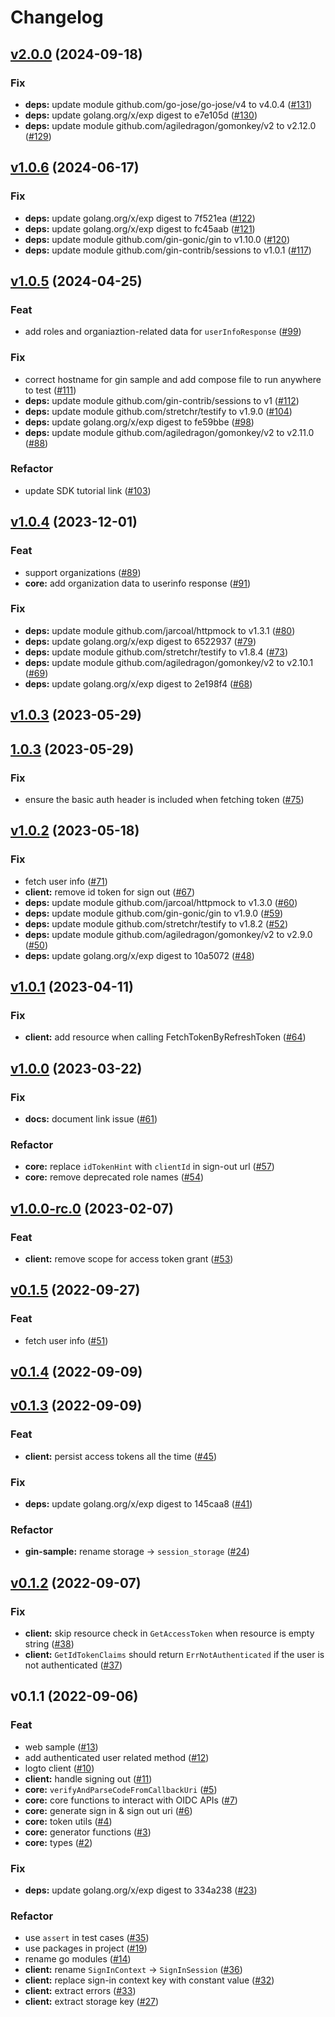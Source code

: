 # Changelog

## [v2.0.0](https://github.com/logto-io/go/compare/v1.0.6...v2.0.0) (2024-09-18)

### Fix

* **deps:** update module github.com/go-jose/go-jose/v4 to v4.0.4 ([#131](https://github.com/logto-io/go/issues/131))
* **deps:** update golang.org/x/exp digest to e7e105d ([#130](https://github.com/logto-io/go/issues/130))
* **deps:** update module github.com/agiledragon/gomonkey/v2 to v2.12.0 ([#129](https://github.com/logto-io/go/issues/129))


## [v1.0.6](https://github.com/logto-io/go/compare/v1.0.5...v1.0.6) (2024-06-17)

### Fix

* **deps:** update golang.org/x/exp digest to 7f521ea ([#122](https://github.com/logto-io/go/issues/122))
* **deps:** update golang.org/x/exp digest to fc45aab ([#121](https://github.com/logto-io/go/issues/121))
* **deps:** update module github.com/gin-gonic/gin to v1.10.0 ([#120](https://github.com/logto-io/go/issues/120))
* **deps:** update module github.com/gin-contrib/sessions to v1.0.1 ([#117](https://github.com/logto-io/go/issues/117))


## [v1.0.5](https://github.com/logto-io/go/compare/v1.0.4...v1.0.5) (2024-04-25)

### Feat

* add roles and organiaztion-related data for `userInfoResponse` ([#99](https://github.com/logto-io/go/issues/99))

### Fix

* correct hostname for gin sample and add compose file to run anywhere to test ([#111](https://github.com/logto-io/go/issues/111))
* **deps:** update module github.com/gin-contrib/sessions to v1 ([#112](https://github.com/logto-io/go/issues/112))
* **deps:** update module github.com/stretchr/testify to v1.9.0 ([#104](https://github.com/logto-io/go/issues/104))
* **deps:** update golang.org/x/exp digest to fe59bbe ([#98](https://github.com/logto-io/go/issues/98))
* **deps:** update module github.com/agiledragon/gomonkey/v2 to v2.11.0 ([#88](https://github.com/logto-io/go/issues/88))

### Refactor

* update SDK tutorial link ([#103](https://github.com/logto-io/go/issues/103))


## [v1.0.4](https://github.com/logto-io/go/compare/v1.0.3...v1.0.4) (2023-12-01)

### Feat

* support organizations ([#89](https://github.com/logto-io/go/issues/89))
* **core:** add organization data to userinfo response ([#91](https://github.com/logto-io/go/issues/91))

### Fix

* **deps:** update module github.com/jarcoal/httpmock to v1.3.1 ([#80](https://github.com/logto-io/go/issues/80))
* **deps:** update golang.org/x/exp digest to 6522937 ([#79](https://github.com/logto-io/go/issues/79))
* **deps:** update module github.com/stretchr/testify to v1.8.4 ([#73](https://github.com/logto-io/go/issues/73))
* **deps:** update module github.com/agiledragon/gomonkey/v2 to v2.10.1 ([#69](https://github.com/logto-io/go/issues/69))
* **deps:** update golang.org/x/exp digest to 2e198f4 ([#68](https://github.com/logto-io/go/issues/68))


## [v1.0.3](https://github.com/logto-io/go/compare/1.0.3...v1.0.3) (2023-05-29)


## [1.0.3](https://github.com/logto-io/go/compare/v1.0.2...1.0.3) (2023-05-29)

### Fix

* ensure the basic auth header is included when fetching token ([#75](https://github.com/logto-io/go/issues/75))


## [v1.0.2](https://github.com/logto-io/go/compare/v1.0.1...v1.0.2) (2023-05-18)

### Fix

* fetch user info ([#71](https://github.com/logto-io/go/issues/71))
* **client:** remove id token for sign out ([#67](https://github.com/logto-io/go/issues/67))
* **deps:** update module github.com/jarcoal/httpmock to v1.3.0 ([#60](https://github.com/logto-io/go/issues/60))
* **deps:** update module github.com/gin-gonic/gin to v1.9.0 ([#59](https://github.com/logto-io/go/issues/59))
* **deps:** update module github.com/stretchr/testify to v1.8.2 ([#52](https://github.com/logto-io/go/issues/52))
* **deps:** update module github.com/agiledragon/gomonkey/v2 to v2.9.0 ([#50](https://github.com/logto-io/go/issues/50))
* **deps:** update golang.org/x/exp digest to 10a5072 ([#48](https://github.com/logto-io/go/issues/48))


## [v1.0.1](https://github.com/logto-io/go/compare/v1.0.0...v1.0.1) (2023-04-11)

### Fix

* **client:** add resource when calling FetchTokenByRefreshToken ([#64](https://github.com/logto-io/go/issues/64))


## [v1.0.0](https://github.com/logto-io/go/compare/v1.0.0-rc.0...v1.0.0) (2023-03-22)

### Fix

* **docs:** document link issue ([#61](https://github.com/logto-io/go/issues/61))

### Refactor

* **core:** replace `idTokenHint` with `clientId` in sign-out url ([#57](https://github.com/logto-io/go/issues/57))
* **core:** remove deprecated role names ([#54](https://github.com/logto-io/go/issues/54))


## [v1.0.0-rc.0](https://github.com/logto-io/go/compare/v0.1.5...v1.0.0-rc.0) (2023-02-07)

### Feat

* **client:** remove scope for access token grant ([#53](https://github.com/logto-io/go/issues/53))


## [v0.1.5](https://github.com/logto-io/go/compare/v0.1.4...v0.1.5) (2022-09-27)

### Feat

* fetch user info ([#51](https://github.com/logto-io/go/issues/51))


## [v0.1.4](https://github.com/logto-io/go/compare/v0.1.3...v0.1.4) (2022-09-09)


## [v0.1.3](https://github.com/logto-io/go/compare/v0.1.2...v0.1.3) (2022-09-09)

### Feat

* **client:** persist access tokens all the time ([#45](https://github.com/logto-io/go/issues/45))

### Fix

* **deps:** update golang.org/x/exp digest to 145caa8 ([#41](https://github.com/logto-io/go/issues/41))

### Refactor

* **gin-sample:** rename storage -> `session_storage` ([#24](https://github.com/logto-io/go/issues/24))


## [v0.1.2](https://github.com/logto-io/go/compare/v0.1.1...v0.1.2) (2022-09-07)

### Fix

* **client:** skip resource check in `GetAccessToken` when resource is empty string ([#38](https://github.com/logto-io/go/issues/38))
* **client:** `GetIdTokenClaims` should return `ErrNotAuthenticated` if the user is not authenticated ([#37](https://github.com/logto-io/go/issues/37))


## v0.1.1 (2022-09-06)

### Feat

* web sample ([#13](https://github.com/logto-io/go/issues/13))
* add authenticated user related method ([#12](https://github.com/logto-io/go/issues/12))
* logto client ([#10](https://github.com/logto-io/go/issues/10))
* **client:** handle signing out ([#11](https://github.com/logto-io/go/issues/11))
* **core:** `verifyAndParseCodeFromCallbackUri` ([#5](https://github.com/logto-io/go/issues/5))
* **core:** core functions to interact with OIDC APIs ([#7](https://github.com/logto-io/go/issues/7))
* **core:** generate sign in & sign out uri ([#6](https://github.com/logto-io/go/issues/6))
* **core:** token utils ([#4](https://github.com/logto-io/go/issues/4))
* **core:** generator functions ([#3](https://github.com/logto-io/go/issues/3))
* **core:** types ([#2](https://github.com/logto-io/go/issues/2))

### Fix

* **deps:** update golang.org/x/exp digest to 334a238 ([#23](https://github.com/logto-io/go/issues/23))

### Refactor

* use `assert` in test cases ([#35](https://github.com/logto-io/go/issues/35))
* use packages in project ([#19](https://github.com/logto-io/go/issues/19))
* rename go modules ([#14](https://github.com/logto-io/go/issues/14))
* **client:** rename `SignInContext` -> `SignInSession` ([#36](https://github.com/logto-io/go/issues/36))
* **client:** replace sign-in context key with constant value ([#32](https://github.com/logto-io/go/issues/32))
* **client:** extract errors ([#33](https://github.com/logto-io/go/issues/33))
* **client:** extract storage key ([#27](https://github.com/logto-io/go/issues/27))

